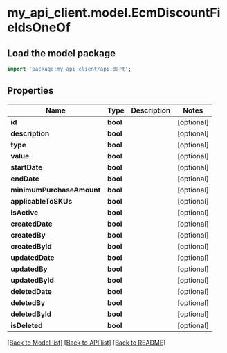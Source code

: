 # my_api_client.model.EcmDiscountFieldsOneOf

## Load the model package
```dart
import 'package:my_api_client/api.dart';
```

## Properties
Name | Type | Description | Notes
------------ | ------------- | ------------- | -------------
**id** | **bool** |  | [optional] 
**description** | **bool** |  | [optional] 
**type** | **bool** |  | [optional] 
**value** | **bool** |  | [optional] 
**startDate** | **bool** |  | [optional] 
**endDate** | **bool** |  | [optional] 
**minimumPurchaseAmount** | **bool** |  | [optional] 
**applicableToSKUs** | **bool** |  | [optional] 
**isActive** | **bool** |  | [optional] 
**createdDate** | **bool** |  | [optional] 
**createdBy** | **bool** |  | [optional] 
**createdById** | **bool** |  | [optional] 
**updatedDate** | **bool** |  | [optional] 
**updatedBy** | **bool** |  | [optional] 
**updatedById** | **bool** |  | [optional] 
**deletedDate** | **bool** |  | [optional] 
**deletedBy** | **bool** |  | [optional] 
**deletedById** | **bool** |  | [optional] 
**isDeleted** | **bool** |  | [optional] 

[[Back to Model list]](../README.md#documentation-for-models) [[Back to API list]](../README.md#documentation-for-api-endpoints) [[Back to README]](../README.md)


